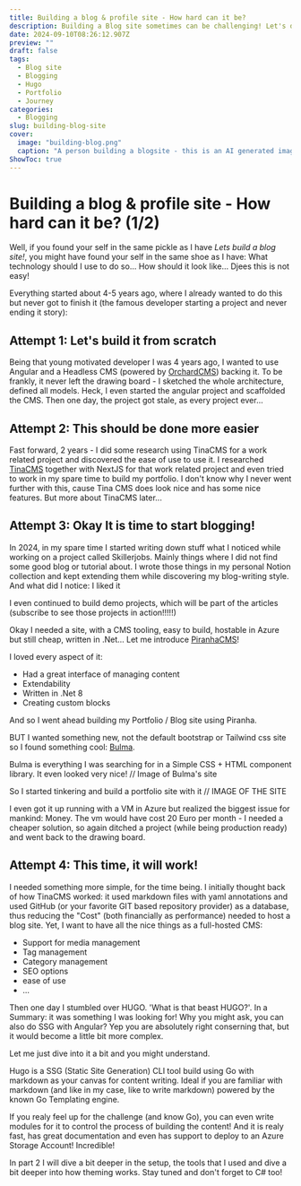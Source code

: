 ```yaml
---
title: Building a blog & profile site - How hard can it be?
description: Building a Blog site sometimes can be challenging! Let's dive into my process of building a profile and blog site!
date: 2024-09-10T08:26:12.907Z
preview: ""
draft: false
tags:
  - Blog site
  - Blogging
  - Hugo
  - Portfolio
  - Journey
categories:
  - Blogging
slug: building-blog-site
cover:
  image: "building-blog.png"
  caption: "A person building a blogsite - this is an AI generated image"
ShowToc: true
---
```


# Building a blog & profile site - How hard can it be? (1/2)

Well, if you found your self in the same pickle as I have _Lets build a blog site!_, you might have found your self in the same shoe as I have:
What technology should I use to do so... How should it look like... Djees this is not easy!

Everything started about 4-5 years ago, where I already wanted to do this but never got to finish it (the famous developer starting a project and never ending it story):

## Attempt 1: Let's build it from scratch

Being that young motivated developer I was 4 years ago, I wanted to use Angular and a Headless CMS (powered by [OrchardCMS](https://orchardcore.net/)) backing it.
To be frankly, it never left the drawing board - I sketched the whole architecture, defined all models. Heck, I even started the angular project and scaffolded the CMS.
Then one day, the project got stale, as every project ever...

## Attempt 2: This should be done more easier

Fast forward, 2 years - I did some research using TinaCMS for a work related project and discovered the ease of use to use it.
I researched [TinaCMS](https://tina.io/) together with NextJS for that work related project and even tried to work in my spare time to build my portfolio.
I don't know why I never went further with this, cause Tina CMS does look nice and has some nice features.
But more about TinaCMS later...

## Attempt 3: Okay It is time to start blogging!

In 2024, in my spare time I started writing down stuff what I noticed while working on a project called Skillerjobs. Mainly things where I did not find some good blog or tutorial about.
I wrote those things in my personal Notion collection and kept extending them while discovering my blog-writing style.
And what did I notice: I liked it

I even continued to build demo projects, which will be part of the articles (subscribe to see those projects in action!!!!!)

Okay I needed a site, with a CMS tooling, easy to build, hostable in Azure but still cheap, written in .Net... Let me introduce [PiranhaCMS](https://piranhacms.org/)!

I loved every aspect of it:

- Had a great interface of managing content
- Extendability
- Written in .Net 8
- Creating custom blocks

And so I went ahead building my Portfolio / Blog site using Piranha.

BUT I wanted something new, not the default bootstrap or Tailwind css site so I found something cool: [Bulma](https://bulma.io/).

Bulma is everything I was searching for in a Simple CSS + HTML component library. It even looked very nice!
// Image of Bulma's site

So I started tinkering and build a portfolio site with it
// IMAGE OF THE SITE

I even got it up running with a VM in Azure but realized the biggest issue for mankind: Money.
The vm would have cost 20 Euro per month - I needed a cheaper solution, so again ditched a project (while being production ready) and went back to the drawing board.

## Attempt 4: This time, it will work!

I needed something more simple, for the time being.
I initially thought back of how TinaCMS worked: it used markdown files with yaml annotations and used GitHub (or your favorite GIT based repository provider) as a database, thus reducing the "Cost" (both financially as performance) needed to host a blog site.
Yet, I want to have all the nice things as a full-hosted CMS:

- Support for media management
- Tag management
- Category management
- SEO options
- ease of use
- ...

Then one day I stumbled over HUGO. 'What is that beast HUGO?'. In a Summary: it was something I was looking for!
Why you might ask, you can also do SSG with Angular?
Yep you are absolutely right conserning that, but it would become a little bit more complex.

Let me just dive into it a bit and you might understand.

Hugo is a SSG (Static Site Generation) CLI tool build using Go with markdown as your canvas for content writing.
Ideal if you are familiar with markdown (and like in my case, like to write markdown) powered by the known Go Templating engine.

If you realy feel up for the challenge (and know Go), you can even write modules for it to control the process of building the content!
And it is realy fast, has great documentation and even has support to deploy to an Azure Storage Account! Incredible!

In part 2 I will dive a bit deeper in the setup, the tools that I used and dive a bit deeper into how theming works.
Stay tuned and don't forget to C# too!

